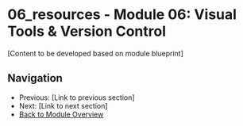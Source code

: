 # 06_resources - Module 06: Visual Tools & Version Control

[Content to be developed based on module blueprint]

## Navigation
- Previous: [Link to previous section]
- Next: [Link to next section]
- [Back to Module Overview](README.md)
